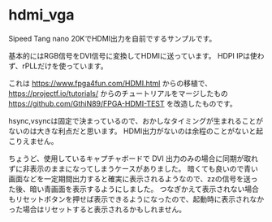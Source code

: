 # hdmi_vga


Sipeed Tang nano 20KでHDMI出力を自前でするサンプルです。

基本的にはRGB信号をDVI信号に変換してHDMIに送っています。
HDPI IPは使わず、rPLLだけを使っています。

これは https://www.fpga4fun.com/HDMI.html からの移植で、
https://projectf.io/tutorials/ からのチュートリアルをマージしたもの
https://github.com/GthiN89/FPGA-HDMI-TEST
を改造したものです。

hsync,vsyncは固定で決まっているので、おかしなタイミングが生まれることがないのは大きな利点だと思います。
HDMI出力がないのは余程のことがないと起こりえません。

ちょうど、使用しているキャプチャボードで DVI 出力のみの場合に同期が取れずに非表示のままになってしまうケースがありました。
暗くても良いので青い画面などを一定期間出力すると確実に表示されるようなので、zzの信号を送った後、暗い青画面を表示するようにしました。
つなぎかえて表示されない場合もリセットボタンを押せば表示できるようになったので、起動時に表示されなかった場合はリセットすると表示されるかもしれません。
